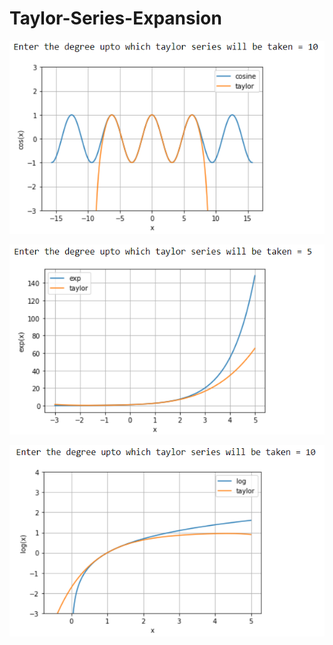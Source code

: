 # Taylor-Series-Expansion

![](images/cosine.png)

![](images/exponential.png)

![](images/log.png)
